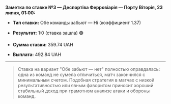**Заметка по ставке №3 — Деспортіва Ферровіарія — Порту Віторія, 23 липня, 01:00:**

- **Тип ставки:** Обе команды забьют — Ні (коэффициент 1.37)
    
- **Результат:** 1:0 (ставка зашла) 🟢
    
- **Сумма ставки:** 359.74 UAH
    
- **Выплата:** 492.84 UAH

---

> Ставка на вариант "Обе забьют — нет" полностью оправдалась: одна из команд не сумела отличиться, матч закончился с минимальным счетом. Подобная стратегия в матчах с низкой результативностью или явным фаворитом приносит хороший стабильный доход при грамотном анализе атаки и обороны команд.